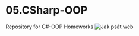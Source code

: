 # 05.CSharp-OOP
Repository for C#-OOP Homeworks
<img src="https://thecodeistrueorfalse.files.wordpress.com/2014/02/templates-cshar-oop.jpg?w=300" alt="Jak psát web">
